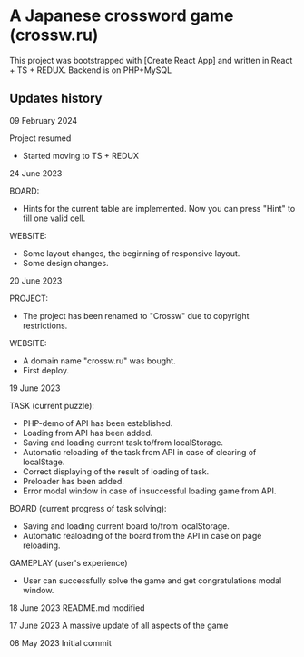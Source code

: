 # A Japanese crossword game (crossw.ru)

This project was bootstrapped with [Create React App] and written in React + TS + REDUX.
Backend is on PHP+MySQL

## Updates history

09 February 2024

Project resumed
- Started moving to TS + REDUX

24 June 2023

BOARD:
- Hints for the current table are implemented. Now you can press "Hint" to fill one valid cell.

WEBSITE:
- Some layout changes, the beginning of responsive layout.
- Some design changes.

20 June 2023

PROJECT:
- The project has been renamed to "Crossw" due to copyright restrictions.

WEBSITE:
- A domain name "crossw.ru" was bought. 
- First deploy.

19 June 2023

TASK (current puzzle):
- PHP-demo of API has been established. 
- Loading from API has been added. 
- Saving and loading current task to/from localStorage.
- Automatic reloading of the task from API in case of clearing of localStage.
- Correct displaying of the result of loading of task.
- Preloader has been added.
- Error modal window in case of insuccessful loading game from API.

BOARD (current progress of task solving):
- Saving and loading current board to/from localStorage.
- Automatic realoading of the board from the API in case on page reloading.

GAMEPLAY (user's experience)
- User can successfully solve the game and get congratulations modal window.


18 June 2023 README.md modified

17 June 2023 A massive update of all aspects of the game

08 May 2023 Initial commit
